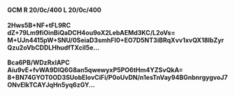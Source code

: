 #### GCM R 20/0c/400 L 20/0c/400
**2Hws5B+NF+tFL9RC**<br/>**dZ+79Lm9fiOinBiQaDCH4ou9oX2LebAEMd3KC/L2oVs=**<br/>**M+UJn4415pW+SNU/0SeiaD3smhFI0+EO7D5NT3iBRqXvv1xvQX18IbZyrQzu2oVbCDDLHhudfTXciI5e...**<br/><br/>
**Bca6PB/WDzRxIAPC**<br/>**Aiu9vE+fvWA9DlQ6G8an5qwewyxP5PO6tHm4YZSvQkA=**<br/>**8+BN74GYOT0OD3SUobElovCiFi/P0oUvDN/n1esTnVay94BGnbnrgygvoJ7ONvElkTCAYJqHn5yq6zGY...**